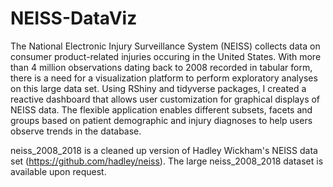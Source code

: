 # NEISS-DataViz
The National Electronic Injury Surveillance System (NEISS) collects data on consumer product-related injuries occuring in the United States. With more than 4 million observations dating back to 2008 recorded in tabular form, there is a need for a visualization platform to perform exploratory analyses on this large data set. Using RShiny and tidyverse packages, I created a reactive dashboard that allows user customization for graphical displays of NEISS data. The flexible application enables different subsets, facets and groups based on patient demographic and injury diagnoses to help users observe trends in the database.

neiss_2008_2018 is a cleaned up version of Hadley Wickham's NEISS data set (https://github.com/hadley/neiss). The large neiss_2008_2018 dataset is available upon request.

